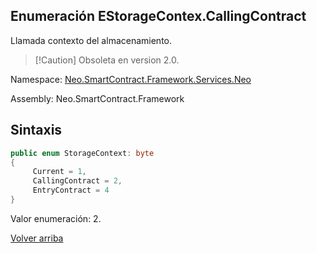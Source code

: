 ## Enumeración EStorageContex.CallingContract

Llamada contexto del almacenamiento.


> [!Caution] Obsoleta en version 2.0.

Namespace: [Neo.SmartContract.Framework.Services.Neo](../../Neo.md)

Assembly: Neo.SmartContract.Framework

## Sintaxis

```c#
public enum StorageContext: byte
{
     Current = 1,
     CallingContract = 2,
     EntryContract = 4
}
```

Valor enumeración: 2.



[Volver arriba](../StorageContext.md)
